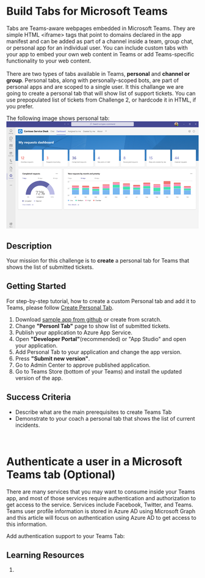 # Build Tabs for Microsoft Teams

Tabs are Teams-aware webpages embedded in Microsoft Teams. They are simple HTML <iframe\> tags that point to domains declared in the app manifest and can be added as part of a channel inside a team, group chat, or personal app for an individual user. You can include custom tabs with your app to embed your own web content in Teams or add Teams-specific functionality to your web content.
<br/><br/>
There are two types of tabs available in Teams, **personal** and **channel or group**. Personal tabs, along with personally-scoped bots, are part of personal apps and are scoped to a single user. It this challange we are going to create a personal tab that will show list of support tickets. You can use prepopulated list of tickets from Challenge 2, or hardcode it in HTML, if you prefer.

The following image shows personal tab:<br/>
![Personal tab](https://github.com/LevonDX/Teams-Hack-event-March-2022/blob/main/Resources/personal_tab.png "Personal tab")
<br>

## Description

Your mission for this challenge is to **create** a personal tab for Teams that shows the list of submitted tickets.

## Getting Started

For step-by-step tutorial, how to create a custom Personal tab and add it to Teams, please follow  [Create Personal Tab](https://docs.microsoft.com/en-us/microsoftteams/platform/tabs/how-to/create-personal-tab?tabs=aspnetcore).


1. Download [sample app from github](https://github.com/OfficeDev/microsoft-teams-sample-tabs.git) or create from scratch.
2. Change **"Personl Tab"** page to show list of submitted tickets.
3. Publish your application to Azure App Service.
4. Open **"Developer Portal"**(recommended) or "App Studio" and open your application.
5. Add Personal Tab to your application and change the app version.
6. Press **"Submit new version"**.
7. Go to Admin Center to approve published application.
8. Go to Teams Store (bottom of your Teams) and install the updated version of the app.

## Success Criteria
* Describe what are the main prerequisites to create Teams Tab
* Demonstrate to your coach a personal tab that shows the list of current incidents.



<br/>

# Authenticate a user in a Microsoft Teams tab (Optional)

There are many services that you may want to consume inside your Teams app, and most of those services require authentication and authorization to get access to the service. Services include Facebook, Twitter, and Teams. Teams user profile information is stored in Azure AD using Microsoft Graph and this article will focus on authentication using Azure AD to get access to this information.

Add authentication support to your Teams Tab:



## Learning Resources
1. 
